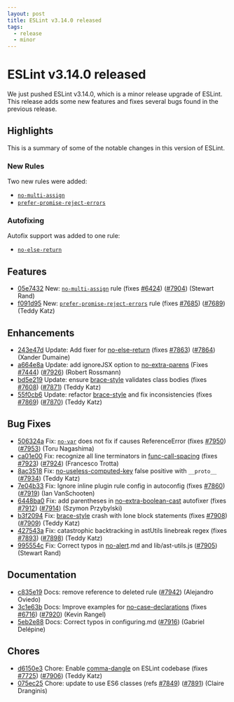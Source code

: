 ```yaml
---
layout: post
title: ESLint v3.14.0 released
tags:
  - release
  - minor
---
```

# ESLint v3.14.0 released

We just pushed ESLint v3.14.0, which is a minor release upgrade of ESLint. This release adds some new features and fixes several bugs found in the previous release.

## Highlights

This is a summary of some of the notable changes in this version of ESLint.

### New Rules

Two new rules were added:

- [`no-multi-assign`](/docs/rules/no-multi-assign)
- [`prefer-promise-reject-errors`](/docs/rules/prefer-promise-reject-errors)

### Autofixing

Autofix support was added to one rule:

- [`no-else-return`](/docs/rules/no-else-return)


## Features


* [05e7432](https://github.com/eslint/eslint/commit/05e7432) New: [`no-multi-assign`](/docs/rules/no-multi-assign) rule (fixes [#6424](https://github.com/eslint/eslint/issues/6424)) ([#7904](https://github.com/eslint/eslint/issues/7904)) (Stewart Rand)
* [f091d95](https://github.com/eslint/eslint/commit/f091d95) New: [`prefer-promise-reject-errors`](/docs/rules/prefer-promise-reject-errors) rule (fixes [#7685](https://github.com/eslint/eslint/issues/7685)) ([#7689](https://github.com/eslint/eslint/issues/7689)) (Teddy Katz)




## Enhancements


* [243e47d](https://github.com/eslint/eslint/commit/243e47d) Update: Add fixer for [no-else-return](/docs/rules/no-else-return) (fixes [#7863](https://github.com/eslint/eslint/issues/7863)) ([#7864](https://github.com/eslint/eslint/issues/7864)) (Xander Dumaine)
* [a664e8a](https://github.com/eslint/eslint/commit/a664e8a) Update: add ignoreJSX option to [no-extra-parens](/docs/rules/no-extra-parens) (Fixes [#7444](https://github.com/eslint/eslint/issues/7444)) ([#7926](https://github.com/eslint/eslint/issues/7926)) (Robert Rossmann)
* [bd5e219](https://github.com/eslint/eslint/commit/bd5e219) Update: ensure [brace-style](/docs/rules/brace-style) validates class bodies (fixes [#7608](https://github.com/eslint/eslint/issues/7608)) ([#7871](https://github.com/eslint/eslint/issues/7871)) (Teddy Katz)
* [55f0cb6](https://github.com/eslint/eslint/commit/55f0cb6) Update: refactor [brace-style](/docs/rules/brace-style) and fix inconsistencies (fixes [#7869](https://github.com/eslint/eslint/issues/7869)) ([#7870](https://github.com/eslint/eslint/issues/7870)) (Teddy Katz)




## Bug Fixes


* [506324a](https://github.com/eslint/eslint/commit/506324a) Fix: [`no-var`](/docs/rules/no-var) does not fix if causes ReferenceError (fixes [#7950](https://github.com/eslint/eslint/issues/7950)) ([#7953](https://github.com/eslint/eslint/issues/7953)) (Toru Nagashima)
* [ca01e00](https://github.com/eslint/eslint/commit/ca01e00) Fix: recognize all line terminators in [func-call-spacing](/docs/rules/func-call-spacing) (fixes [#7923](https://github.com/eslint/eslint/issues/7923)) ([#7924](https://github.com/eslint/eslint/issues/7924)) (Francesco Trotta)
* [8ac3518](https://github.com/eslint/eslint/commit/8ac3518) Fix: [no-useless-computed-key](/docs/rules/no-useless-computed-key) false positive with `__proto__` ([#7934](https://github.com/eslint/eslint/issues/7934)) (Teddy Katz)
* [7e04b33](https://github.com/eslint/eslint/commit/7e04b33) Fix: Ignore inline plugin rule config in autoconfig (fixes [#7860](https://github.com/eslint/eslint/issues/7860)) ([#7919](https://github.com/eslint/eslint/issues/7919)) (Ian VanSchooten)
* [6448ba0](https://github.com/eslint/eslint/commit/6448ba0) Fix: add parentheses in [no-extra-boolean-cast](/docs/rules/no-extra-boolean-cast) autofixer (fixes [#7912](https://github.com/eslint/eslint/issues/7912)) ([#7914](https://github.com/eslint/eslint/issues/7914)) (Szymon Przybylski)
* [b3f2094](https://github.com/eslint/eslint/commit/b3f2094) Fix: [brace-style](/docs/rules/brace-style) crash with lone block statements (fixes [#7908](https://github.com/eslint/eslint/issues/7908)) ([#7909](https://github.com/eslint/eslint/issues/7909)) (Teddy Katz)
* [427543a](https://github.com/eslint/eslint/commit/427543a) Fix: catastrophic backtracking in astUtils linebreak regex (fixes [#7893](https://github.com/eslint/eslint/issues/7893)) ([#7898](https://github.com/eslint/eslint/issues/7898)) (Teddy Katz)
* [995554c](https://github.com/eslint/eslint/commit/995554c) Fix: Correct typos in [no-alert](/docs/rules/no-alert).md and lib/ast-utils.js ([#7905](https://github.com/eslint/eslint/issues/7905)) (Stewart Rand)




## Documentation


* [c835e19](https://github.com/eslint/eslint/commit/c835e19) Docs: remove reference to deleted rule ([#7942](https://github.com/eslint/eslint/issues/7942)) (Alejandro Oviedo)
* [3c1e63b](https://github.com/eslint/eslint/commit/3c1e63b) Docs: Improve examples for [no-case-declarations](/docs/rules/no-case-declarations) (fixes [#6716](https://github.com/eslint/eslint/issues/6716)) ([#7920](https://github.com/eslint/eslint/issues/7920)) (Kevin Rangel)
* [5eb2e88](https://github.com/eslint/eslint/commit/5eb2e88) Docs: Correct typos in configuring.md ([#7916](https://github.com/eslint/eslint/issues/7916)) (Gabriel Delépine)








## Chores


* [d6150e3](https://github.com/eslint/eslint/commit/d6150e3) Chore: Enable [comma-dangle](/docs/rules/comma-dangle) on ESLint codebase (fixes [#7725](https://github.com/eslint/eslint/issues/7725)) ([#7906](https://github.com/eslint/eslint/issues/7906)) (Teddy Katz)
* [075ec25](https://github.com/eslint/eslint/commit/075ec25) Chore: update to use ES6 classes (refs [#7849](https://github.com/eslint/eslint/issues/7849)) ([#7891](https://github.com/eslint/eslint/issues/7891)) (Claire Dranginis)
